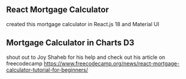## React Mortgage Calculator

created this mortgage calculator in React.js 18 and Material UI


## Mortgage Calculator in Charts D3
















shout out to Joy Shaheb  for his help and check out his article on freecodecamp 
https://www.freecodecamp.org/news/react-mortgage-calculator-tutorial-for-beginners/


